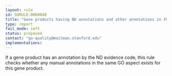 ```yaml
---
layout: rule
id: GORULE:0000048
title: "Gene products having ND annotations and other annotations in the same aspect should be reviewed"
type: report
fail_mode: soft
status: proposed
contact: "go-quality@mailman.stanford.edu"
implementations:
---
```


If a gene product has an annotation by the ND evidence code, this rule checks whether any manual annotations in the same GO aspect exists for this gene product.
